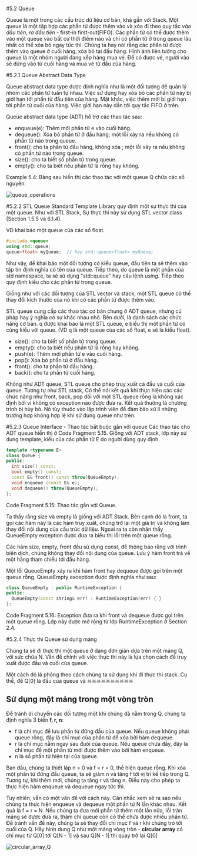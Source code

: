 #5.2 Queue

Queue là một trong các cấu trúc dữ liệu cơ bản, khá gần với Stack. Một queue là một tập hợp các phần tử được thêm vào và xóa đi theo quy tắc *vào đầu tiên, ra đầu tiên* - first-in first-out(FIFO). Các phần tử có thể được thêm vào một queue vào bất cứ thời điểm nào và chỉ có phần tử ở trong queue lâu nhất có thể xóa bỏ ngay tức thì. Chúng ta hay nói rằng các phần tử được thêm vào queue ở cuối hàng, xóa bỏ tại đầu hàng. Hình ảnh liên tưởng cho queue là một nhóm người đang xếp hàng mua vé. Để có được vé, người vào sẽ đứng vào từ cuối hàng và mua vé từ đầu của hàng.

#5.2.1 Queue Abstract Data Type

Queue abstract data type được định nghĩa như là một đối tượng để quản lý nhóm các phần tử tuần tự nhau. Việc sử dụng hay xóa bỏ các phần tử này bị giới hạn tới phần tử đầu tiên của hàng. Mặt khác, việc thêm mới bị giới hạn tới phần tử cuối của hàng. Việc giới hạn này dẫn tới quy tắc FIFO ở trên.

Queue abstract data type (ADT) hỗ trợ các thao tác sau:
* enqueue(e): Thêm mới phần tử e vào cuối hàng.
* dequeue(): Xóa bỏ phần tử ở đầu hàng; một lỗi xảy ra nếu không có phần tử nào trong queue.
* front(): cho ta phần tử đầu hàng, không xóa ; một lỗi xảy ra nếu không có phần tử nào trong queue.
* size(): cho ta biết số phần tử trong queue.
* empty(): cho ta biết nếu phần tử là rỗng hay không.

Example 5.4: Bảng sau hiển thị các thao tác với một queue Q chứa các số nguyên.

![queue_operations](E:/repository/other/groking_algorithm/queue/queue_operations.PNG)

#5.2.2 STL Queue
Standard Template Library quy định một sự thực thi của một queue. Như với STL Stack, Sự thực thi này sử dụng STL vector class (Section 1.5.5 và 6.1.4). 

VD khai báo một queue của các số float.

```cpp
#include <queue>
using std::queue;
queue<float> myQueue;  // hay std::queue<float> myQueue;
```

Như vậy, để khai báo một đối tượng có kiểu queue, đầu tiên ta sẽ thêm vào tập tin định nghĩa có tên của queue. Tiếp theo, do queue là một phần của std namespace, ta sẽ sử dụng "std::queue" hay câu lệnh *using*. Tiếp theo quy định kiểu cho các phần tử trong queue. 

Giống như với các đối tượng của STL vector và stack, một STL queue có thể thay đổi kích thước của nó khi có các phần tử được thêm vào.

STL queue cung cấp các thao tác cơ bản chung ở ADT queue, nhưng cú pháp hay ý nghĩa có sự khác nhau nhỏ. Bên dưới, là danh sách các chức năng cơ bản. q được khai báo là một STL queue, e biểu thị một phần tử có cùng kiểu với queue. (VD q là một queue của các số float, e sẽ là kiểu float).

* size(): cho ta biết số phần tử trong queue.
* empty(): cho ta biết nếu phần tử là rỗng hay không.
* push(e): Thêm mới phần tử e vào cuối hàng.
* pop(): Xóa bỏ phần tử ở đầu hàng.
* front(): cho ta phần tử đầu hàng.
* back(): cho ta phần tử cuối hàng.

Không như ADT queue, STL queue cho phép truy xuất cả đầu và cuối của queue. Tương tự như STL stack, Có thể nói kết quả khi thực hiện các các chức năng như front, back, pop đối với một STL queue rỗng là không xác định bởi vì không có exception nào được đưa ra. Kết quả thường là chương trình bị hủy bỏ. Nó tùy thuộc vào lập trình viên để đảm bảo xử lí những trường hợp không hợp lệ khi sử dụng queue như trên.

#5.2.3 Queue Interface - Thao tác bắt buộc gắn với queue
Các thao tác cho ADT queue hiển thị ở Code Fragment 5.15. Giống với ADT stack, lớp này sử dụng template, kiểu của các phần tử E do người dùng quy định.

```cpp
template <typename E>
class Queue {
public:
  int size() const;
  bool empty() const;
  const E& front() const throw(QueueEmpty);
  void enqueue (const E& e);
  void dequeue() throw(QueueEmpty);
};
```

Code Fragment 5.15: Thao tác gắn với Queue.

Ta thấy rằng size và empty là giống với ADT Stack. Bên cạnh đó là front, ta gọi các hàm này là các hàm truy xuất, chúng trở lại một giá trị và không làm thay đổi nội dung của cấu trúc dữ liệu. Ngoài ra ta còn nhận thấy QueueEmpty exception được đưa ra biểu thị lỗi trên một queue rỗng.

Các hàm size, empty, front đều sử dụng *const*, để thông báo rằng với trình biên dịch, chúng không thay đổi nội dung của queue. Lưu ý hàm front trả về một hằng tham chiếu tới đầu hàng.

Một lỗi QueueEmpty xảy ra khi hàm front hay dequeue được gọi trên một queue rỗng. QueueEmpty exception được định nghĩa như sau:

```cpp
class QueueEmpty : public RuntimeException {
public:
  QueueEmpty(const string& err) : RuntimeException(err) { }
};
```

Code Fragment 5.16: Exception đưa ra khi front và dequeue được gọi trên một queue rỗng. Lớp này được mở rộng từ lớp RuntimeException ở Section 2.4.

#5.2.4 Thực thi Queue sử dụng mảng

Chúng ta sẽ đi thực thi một queue ở dạng đơn giản dựa trên một mảng Q, với sức chứa N. Vấn đề chính với việc thực thi này là lựa chọn cách để truy xuất được đầu và cuối của queue.

Một cách đó là phỏng theo cách chúng ta sử dụng khi đi thực thi stack. Cụ thể, để Q[0] là đầu của queue và ☠☠☠☠☠☠☠☠☠☠

## Sử dụng một mảng trong một vòng tròn
Để tránh di chuyển các đối tượng một khi chúng đã nằm trong Q, chúng ta định nghĩa 3 biến **f, r, n**:

* f là chỉ mục để lưu phần tử đứng đầu của queue. Nếu queue không phải queue rỗng, đây là chỉ mục của phần tử để xóa bởi hàm dequeue.
* r là chỉ mục nằm ngay sau đuôi của queue. Nếu queue chưa đầy, đây là chỉ mục để một phần tử mới được thêm vào bởi hàm enqueue.
* n là số phần tử hiện tại của queue.

Ban đầu, chúng ta thiết lập n = 0 và f = r = 0, thể hiện queue rỗng. Khi xóa một phần tử đứng đầu queue, ta sẽ giảm n và tăng f tới vị trí kế tiếp trong Q. Tương tự, khi thêm mới, chúng ta tăng r và tăng n. Điều này cho phép ta thực hiện hàm enqueue và dequeue ngay tức thì.

Tuy nhiên, vẫn có một vấn đề với cách này. Cân nhắc xem sẽ ra sao nếu chúng ta thực hiện enqueue và dequeue một phần tử N lần khác nhau. Kết quả là f = r = N. Nếu chúng ta đưa mới phần tử thêm một lần nữa, lỗi tràn mảng sẽ được đưa ra, thậm chí queue còn có thể chứa được nhiều phần tử. Để tránh vấn đề này, chúng ta sẽ thay đổi chỉ mục f và r khi chúng trỏ tới cuối của Q. Hãy hình dung Q như một mảng vòng tròn - **circular array** có chỉ mục từ Q[0] tới Q[N - 1] và sau Q[N - 1] thì quay trở lại Q[0]

![circular_array_Q](E:/repository/other/groking_algorithm/queue/circular_array_Q.PNG)